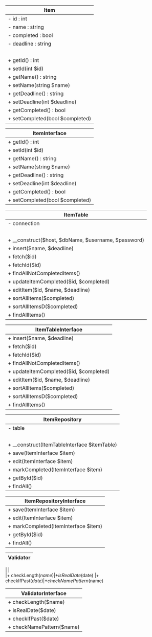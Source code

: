 |Item
|----
|- id : int
|- name : string
|- completed : bool
|- deadline : string
|<br>
|+ getId() : int
|+ setId(int $id)
|+ getName() : string
|+ setName(string $name)
|+ getDeadline() : string
|+ setDeadline(int $deadline)
|+ getCompleted() : bool
|+ setCompleted(bool $completed)

|ItemInterface
|---
|+ getId() : int
|+ setId(int $id)
|+ getName() : string
|+ setName(string $name)
|+ getDeadline() : string
|+ setDeadline(int $deadline)
|+ getCompleted() : bool
|+ setCompleted(bool $completed)

|ItemTable
|----
|- connection
|<br>
|+ __construct($host, $dbName, $username, $password)
|+ insert($name, $deadline)
|+ fetch($id)
|+ fetchId($id)
|+ findAllNotCompletedItems()
|+ updateItemCompleted($id, $completed)
|+ editItem($id, $name, $deadline)
|+ sortAllItems($completed)
|+ sortAllItemsD($completed)
|+ findAllItems()

|ItemTableInterface
|----
|+ insert($name, $deadline)
|+ fetch($id)
|+ fetchId($id)
|+ findAllNotCompletedItems()
|+ updateItemCompleted($id, $completed)
|+ editItem($id, $name, $deadline)
|+ sortAllItems($completed)
|+ sortAllItemsD($completed)
|+ findAllItems()

|ItemRepository
|----
|- table
|<br>
|+ __construct(ItemTableInterface $itemTable)
|+ save(ItemInterface $item)
|+ edit(ItemInterface $item)
|+ markCompleted(ItemInterface $item)
|+ getById($id)
|+ findAll()

|ItemRepositoryInterface
|----
|+ save(ItemInterface $item)
|+ edit(ItemInterface $item)
|+ markCompleted(ItemInterface $item)
|+ getById($id)
|+ findAll()

|Validator
|----
|
|<br>
|+ checkLength($name)
|+ isRealDate($date)
|+ checkIfPast($date)
|+ checkNamePattern($name)

|ValidatorInterface
|----
|+ checkLength($name)
|+ isRealDate($date)
|+ checkIfPast($date)
|+ checkNamePattern($name)

